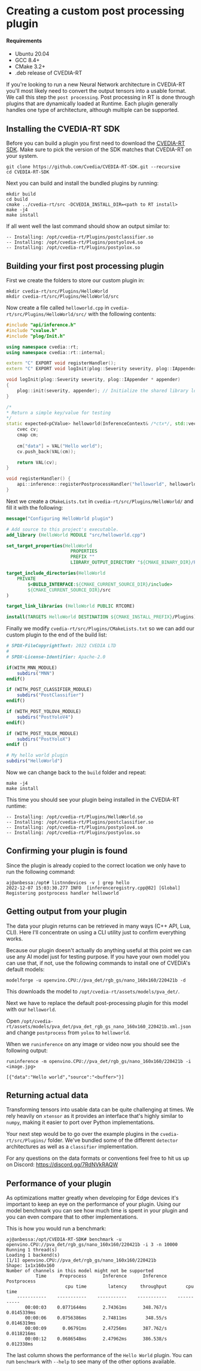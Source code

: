 # Creating a custom post processing plugin

#### Requirements
- Ubuntu 20.04
- GCC 8.4+
- CMake 3.2+
- .deb release of CVEDIA-RT

If you're looking to run a new Neural Network architecture in CVEDIA-RT you'll most likely need to convert the output tensors into a usable format. We call this step the `post processing`. Post processing in RT is done through plugins that are dynamically loaded at Runtime. Each plugin generally handles one type of architecture, although multiple can be supported.

## Installing the CVEDIA-RT SDK

Before you can build a plugin you first need to download the [CVEDIA-RT SDK](https://github.com/Cvedia/CVEDIA-RT-SDK). Make sure to pick the version of the SDK matches that CVEDIA-RT on your system.

```
git clone https://github.com/Cvedia/CVEDIA-RT-SDK.git --recursive
cd CVEDIA-RT-SDK
```

Next you can build and install the bundled plugins by running:
```
mkdir build
cd build
cmake ../cvedia-rt/src -DCVEDIA_INSTALL_DIR=<path to RT install>
make -j4
make install
```

If all went well the last command should show an output similar to:
```
-- Installing: /opt/cvedia-rt/Plugins/postclassifier.so
-- Installing: /opt/cvedia-rt/Plugins/postyolov4.so
-- Installing: /opt/cvedia-rt/Plugins/postyolox.so
```

## Building your first post processing plugin

First we create the folders to store our custom plugin in:
```
mkdir cvedia-rt/src/Plugins/HelloWorld
mkdir cvedia-rt/src/Plugins/HelloWorld/src
```

Now create a file called `helloworld.cpp` in `cvedia-rt/src/Plugins/HelloWorld/src/`  with the following contents:
```c++
#include "api/inference.h"
#include "cvalue.h"
#include "plog/Init.h"

using namespace cvedia::rt;
using namespace cvedia::rt::internal;

extern "C" EXPORT void registerHandler();
extern "C" EXPORT void logInit(plog::Severity severity, plog::IAppender * appender);

void logInit(plog::Severity severity, plog::IAppender * appender)
{
	plog::init(severity, appender); // Initialize the shared library logger.
}

/*
* Return a simple key/value for testing
*/
static expected<pCValue> helloworld(InferenceContext& /*ctx*/, std::vector<xt::xarray<float>> & /*output*/, CValue */*modelConf*/) {
	cvec cv;
	cmap cm;
	
	cm["data"] = VAL("Hello world");
	cv.push_back(VAL(cm));

    return VAL(cv);
}

void registerHandler() {
	api::inference::registerPostprocessHandler("helloworld", helloworld);
}
```

Next we create a `CMakeLists.txt` in `cvedia-rt/src/Plugins/HelloWorld/` and fill it with the following:
```cmake
message("Configuring HelloWorld plugin")

# Add source to this project's executable.
add_library (HelloWorld MODULE "src/helloworld.cpp")

set_target_properties(HelloWorld 
                        PROPERTIES 
                        PREFIX ""
                        LIBRARY_OUTPUT_DIRECTORY "${CMAKE_BINARY_DIR}/Plugins/$<0:>")

target_include_directories(HelloWorld
    PRIVATE
        $<BUILD_INTERFACE:${CMAKE_CURRENT_SOURCE_DIR}/include>
        ${CMAKE_CURRENT_SOURCE_DIR}/src
)

target_link_libraries (HelloWorld PUBLIC RTCORE)

install(TARGETS HelloWorld DESTINATION ${CMAKE_INSTALL_PREFIX}/Plugins)
```

Finally we modify `cvedia-rt/src/Plugins/CMakeLists.txt` so we can add our custom plugin to the end of the build list:

```cmake
# SPDX-FileCopyrightText: 2022 CVEDIA LTD
#
# SPDX-License-Identifier: Apache-2.0

if(WITH_MNN_MODULE)
    subdirs("MNN")
endif()

if (WITH_POST_CLASSIFIER_MODULE)
    subdirs("PostClassifier")
endif()

if (WITH_POST_YOLOV4_MODULE)
    subdirs("PostYoloV4")
endif()

if (WITH_POST_YOLOX_MODULE)
    subdirs("PostYoloX")
endif ()

# My hello world plugin
subdirs("HelloWorld")

```

Now we can change back to the `build` folder and repeat:
```
make -j4
make install
```

This time you should see your plugin being installed in the CVEDIA-RT runtime:
```
-- Installing: /opt/cvedia-rt/Plugins/HelloWorld.so
-- Installing: /opt/cvedia-rt/Plugins/postclassifier.so
-- Installing: /opt/cvedia-rt/Plugins/postyolov4.so
-- Installing: /opt/cvedia-rt/Plugins/postyolox.so
```

## Confirming your plugin is found

Since the plugin is already copied to the correct location we only have to run the following command:
```
aj@anbessa:/opt# listnndevices -v | grep hello
2022-12-07 15:03:30.277 INFO  [inferenceregistry.cpp@82] [Global] Registering postprocess handler helloworld
```

## Getting output from your plugin

The data your plugin returns can be retrieved in many ways (C++ API, Lua, CLI). Here I'll concentrate on using a CLI utility just to confirm everything works.

Because our plugin doesn't actually do anything useful at this point we can use any AI model just for testing purpose. If you have your own model you can use that, if not, use the following commands to install one of CVEDIA's default models:

```
modelforge -u openvino.CPU://pva_det/rgb_gs/nano_160x160/220421b -d
```
This downloads the model to `/opt/cvedia-rt/assets/models/pva_det/`. 

Next we have to replace the default post-processing plugin for this model with our `helloworld`.

Open `/opt/cvedia-rt/assets/models/pva_det/pva_det_rgb_gs_nano_160x160_220421b.xml.json` and change `postprocess` from `yolox` to `helloworld`.

When we `runinference` on any image or video now you should see the following output:
```
runinference -m openvino.CPU://pva_det/rgb_gs/nano_160x160/220421b -i <image.jpg>

[{"data":"Hello world","source":"<buffer>"}]
```

## Returning actual data

Transforming tensors into usable data can be quite challenging at times. We rely heavily on `xtensor` as it provides an interface that's highly similar to `numpy`, making it easier to port over Python implementations.

Your next step would be to go over the example plugins in the `cvedia-rt/src/Plugins/` folder. We've bundled some of the different `detector` architectures as well as a `classifier` implementation.

For any questions on the data formats or conventions feel free to hit us up on Discord: https://discord.gg/7RdNVkRAQW

## Performance of your plugin

As optimizations matter greatly when developing for Edge devices it's important to keep an eye on the performance of your plugin. Using our model benchmark you can see how much time is spent in your plugin and you can even compare that to other implementations.

This is how you would run a benchmark:
```
aj@anbessa:/opt/CVEDIA-RT-SDK# benchmark -u openvino.CPU://pva_det/rgb_gs/nano_160x160/220421b -i 3 -n 10000
Running 1 thread(s)
Loading 1 backend(s)
[1/1] openvino.CPU://pva_det/rgb_gs/nano_160x160/220421b
Shape: 1x1x160x160
Number of channels in this model might not be supported
           Time     Preprocess      Inference      Inference    Postprocess
                      cpu time        latency     throughput       cpu time
    -----------    -----------    -----------    -----------    -----------
       00:00:03    0.0771644ms      2.74361ms      348.767/s    0.0145339ms
       00:00:06    0.0756386ms      2.74811ms       348.55/s    0.0146319ms
       00:00:09      0.06791ms      2.47256ms      387.762/s    0.0118216ms
       00:00:12    0.0686548ms      2.47962ms      386.538/s     0.012338ms

```

The last column shows the performance of the `Hello World` plugin. You can run `benchmark` with `--help` to see many of the other options available.
